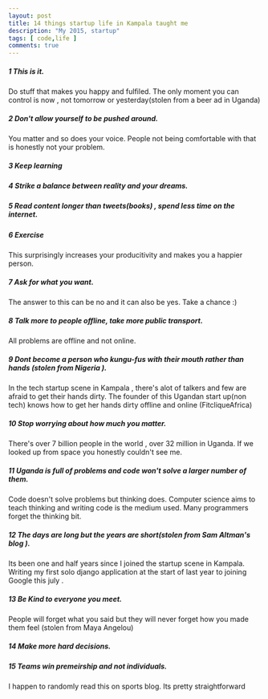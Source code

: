 ```yaml
---
layout: post
title: 14 things startup life in Kampala taught me
description: "My 2015, startup"
tags: [ code,life ]
comments: true
---
```


##### 1 This is it. 

Do stuff that makes you happy and fulfiled. The only moment you can control is now , not tomorrow or yesterday(stolen from a beer ad in Uganda)

##### 2 Don't allow yourself to be pushed around.

You matter and so does your voice. People not being comfortable with that is honestly not your problem.

##### 3 Keep learning

##### 4 Strike a balance between reality and your dreams. 

##### 5 Read content longer than tweets(books) , spend less time on the internet.

##### 6 Exercise

This surprisingly increases your producitivity and makes you a happier person. 

##### 7 Ask for what you want.

The answer to this can be no and it can also be yes. Take a chance :)

##### 8 Talk more to people offline, take more public transport. 

All problems are offline and not online.

##### 9 Dont become a person who kungu-fus with their mouth rather than hands (stolen from Nigeria ). 

In the tech startup scene in Kampala , there's alot of talkers and few are afraid to get their hands dirty. The founder of this Ugandan start up(non tech) knows how to get her hands dirty offline and online (FitcliqueAfrica)

##### 10 Stop worrying about how much you matter. 

There's over 7 billion people in the world , over 32 million in Uganda. If we looked up from space you honestly couldn't see me.

##### 11 Uganda is full of problems and code won't solve a larger number of them. 

Code doesn't solve problems but thinking does. Computer science aims to teach thinking and writing code is the medium used. Many programmers forget the thinking bit.

##### 12 The days are long but the years are short(stolen from Sam Altman's blog ). 

Its been one and half years since I joined the startup scene in Kampala. Writing my first solo django application at the start of last year to joining Google this july .

##### 13 Be Kind to everyone you meet.

People will forget what you said but they will never forget how you made them feel (stolen from Maya Angelou)


##### 14 Make more hard decisions.

##### 15 Teams win premeirship and not individuals.

I happen to randomly read this on sports blog. Its pretty straightforward

